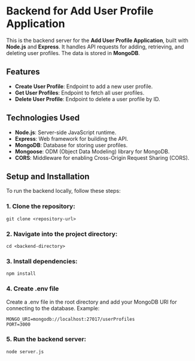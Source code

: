 # Backend for Add User Profile Application

This is the backend server for the **Add User Profile Application**, built with **Node.js** and **Express**. It handles API requests for adding, retrieving, and deleting user profiles. The data is stored in **MongoDB**.

## Features

- **Create User Profile**: Endpoint to add a new user profile.
- **Get User Profiles**: Endpoint to fetch all user profiles.
- **Delete User Profile**: Endpoint to delete a user profile by ID.

## Technologies Used

- **Node.js**: Server-side JavaScript runtime.
- **Express**: Web framework for building the API.
- **MongoDB**: Database for storing user profiles.
- **Mongoose**: ODM (Object Data Modeling) library for MongoDB.
- **CORS**: Middleware for enabling Cross-Origin Request Sharing (CORS).

## Setup and Installation

To run the backend locally, follow these steps:

### 1. Clone the repository:
```
git clone <repository-url>
```

### 2. Navigate into the project directory:
```
cd <backend-directory>
```

### 3. Install dependencies:
```
npm install
```

### 4. Create .env file
Create a .env file in the root directory and add your MongoDB URI for connecting to the database. Example:
```
MONGO_URI=mongodb://localhost:27017/userProfiles
PORT=3000
```

### 5. Run the backend server:
```
node server.js
```
